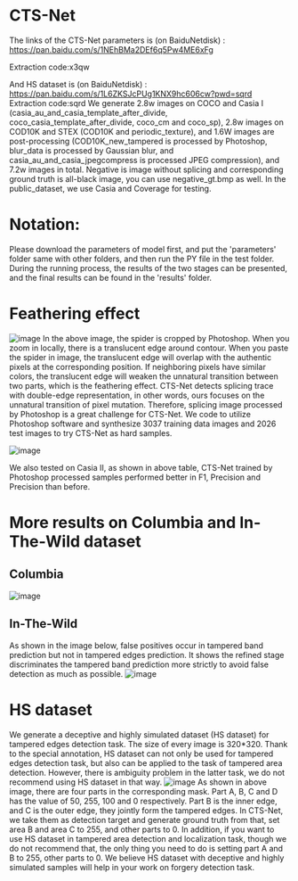# CTS-Net
The links of the CTS-Net parameters is (on BaiduNetdisk) : https://pan.baidu.com/s/1NEhBMa2DEf6q5Pw4ME6xFg 

Extraction code:x3qw

And HS dataset is (on BaiduNetdisk) : https://pan.baidu.com/s/1L6ZKSJcPUg1KNX9hc606cw?pwd=sqrd
Extraction code:sqrd
We generate 2.8w images on COCO and Casia I (casia_au_and_casia_template_after_divide, coco_casia_template_after_divide, coco_cm and coco_sp), 2.8w images on COD10K and STEX (COD10K and periodic_texture), and 1.6W images are post-processing (COD10K_new_tampered is processed by Photoshop, blur_data is processed by Gaussian blur, and casia_au_and_casia_jpegcompress is processed JPEG compression), and 7.2w images in total. Negative is image without splicing and corresponding ground truth is all-black image, you can use negative_gt.bmp as well. In the public_dataset, we use Casia and Coverage for testing. 

# Notation:
Please download the parameters of model first, and put the 'parameters' folder same with other folders, and then run the PY file in the test folder. During the running process, the results of the two stages can be presented, and the final results can be found in the 'results' folder.


# Feathering effect
![image](https://user-images.githubusercontent.com/73570008/151310727-02e5af0a-afdc-43d1-96b7-d25a1a961ce1.png)
In the above image, the spider is cropped by Photoshop. When you zoom in locally, there is a translucent edge around contour. When you paste the spider in image, the translucent edge will overlap with the authentic pixels at the corresponding position. If neighboring pixels have similar colors, the translucent edge will weaken the unnatural transition between two parts, which is the feathering effect.
CTS-Net detects splicing trace with double-edge representation, in other words, ours focuses on the unnatural transition of pixel mutation. Therefore, splicing image processed by Photoshop is a great challenge for CTS-Net. We code to utilize Photoshop software and synthesize 3037 training data images and 2026 test images to try CTS-Net as hard samples.

![image](https://user-images.githubusercontent.com/73570008/151317428-61d763dc-6b0b-4355-af73-95eb45a7fd76.png)

We also tested on Casia II, as shown in above table, CTS-Net trained by Photoshop processed samples performed better in F1, Precision and Precision than before.

# More results on Columbia and In-The-Wild dataset
## Columbia
![image](https://user-images.githubusercontent.com/73570008/151368152-55c863bc-25b7-4d3e-8f4d-d767f48a089f.png)

## In-The-Wild
As shown in the image below, false positives occur in tampered band prediction but not in tampered edges prediction. It shows the refined stage discriminates the tampered band prediction more strictly to avoid false detection as much as possible.
![image](https://user-images.githubusercontent.com/73570008/151360172-e3f5f368-0f36-4422-b532-3c956d34dea2.png)

# HS dataset
We generate a deceptive and highly simulated dataset (HS dataset) for tampered edges detection task. The size of every image is 320*320. Thank to the special annotation, HS dataset can not only be used for tampered edges detection task, but also can be applied to the task of tampered area detection. However, there is ambiguity problem in the latter task, we do not recommend using HS dataset in that way.
![image](https://user-images.githubusercontent.com/73570008/151368997-26baaaea-5a0f-410a-a695-b5c867045c64.png)
As shown in above image, there are four parts in the corresponding mask. Part A, B, C and D has the value of 50, 255, 100 and 0 respectively. Part B is the inner edge, and C is the outer edge, they jointly form the tampered edges. In CTS-Net, we take them as detection target and generate ground truth from that, set area B and area C to 255, and other parts to 0. 
In addition, if you want to use HS dataset in tampered area detection and localization task, though we do not recommend that, the only thing you need to do is setting part A and B to 255, other parts to 0. We believe HS dataset with deceptive and highly simulated samples will help in your work on forgery detection task.

